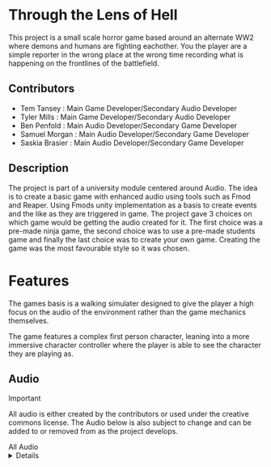 # Through the Lens of Hell

 This project is a small scale horror game based around an alternate WW2 where demons and humans are fighting eachother. You the player are a simple reporter in the wrong place at the wrong time recording what is happening on the frontlines of the battlefield. 

 ## Contributors
 - Tem Tansey : Main Game Developer/Secondary Audio Developer
 - Tyler Mills : Main Game Developer/Secondary Audio Developer
 - Ben Penfold : Main Audio Developer/Secondary Game Developer
 - Samuel Morgan : Main Audio Developer/Secondary Game Developer
 - Saskia Brasier : Main Audio Developer/Secondary Game Developer

## Description

The project is part of a university module centered around Audio. The idea is to create a basic game with enhanced audio using tools such as Fmod and Reaper. Using Fmods unity implementation as a basis to create events and the like as they are triggered in game. The project gave 3 choices on which game would be getting the audio created for it. The first choice was a pre-made ninja game, the second choice was to use a pre-made students game and finally the last choice was to create your own game. Creating the game was the most favourable style so it was chosen.

# Features

The games basis is a walking simulater designed to give the player a high focus on the audio of the environment rather than the game mechanics themselves.

The game features a complex first person character, leaning into a more immersive character controller where the player is able to see the character they are playing as.

## Audio

> [!IMPORTANT]
> All audio is either created by the contributors or used under the creative commons license.
> The Audio below is also subject to change and can be added to or removed from as the project develops.

<summary> All Audio

<details>
 
### Player Audio

- [x] Breathing
- [x] Gas Mask Breathing
- [x] Player Hurt
- [x] Player walking on Mud
- [x] Player walking on Wood
- [x] Player walking on Snow
- [x] Player walking on Asphalt
- [x] Player walking on Bullet Casings
- [x] Player walking on Flesh
- [x] Player walking on Bones
- [x] Player walking on metal
- [x] Muffled versions of all audio

### Enemy Audio

- [x] Enemy Screaming
- [x] Enemy Dying
- [x] Enemy flesh sounds
- [x] Enemy bone sounds
- [x] Demon Screams
- [x] Demon Laughing

### Environment Audio

- [x] Gunshots
- [x] Pistol Shots
- [x] Rifle Shots
- [x] MG Shots
- [x] Gas Deployed
- [x] Fire Crackle
- [x] Tank Rolling
- [x] Tank Firing
- [x] Bullet Wiz/Overhead sounds
- [x] General Explosion sounds

</details>
</summary>

